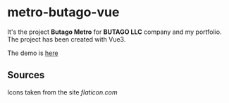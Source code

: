 # metro-butago-vue

It's the project **Butago Metro** for **BUTAGO LLC** company and my portfolio. The project has been created with Vue3.

The demo is [here](https://developervusal.github.io/metro-butago-vue/)

## Sources
Icons taken from the site *flaticon.com*